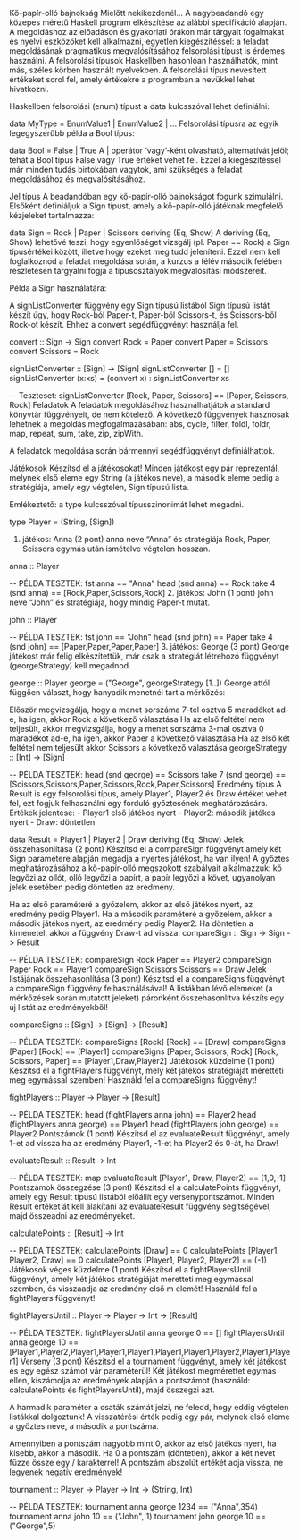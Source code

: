 Kő-papír-olló bajnokság
Mielőtt nekikezdenél…
A nagybeadandó egy közepes méretű Haskell program elkészítése az alábbi specifikáció alapján. A megoldáshoz az előadáson és gyakorlati órákon már tárgyalt fogalmakat és nyelvi eszközöket kell alkalmazni, egyetlen kiegészítéssel: a feladat megoldásának pragmatikus megvalósításához felsorolási típust is érdemes használni. A felsorolási típusok Haskellben hasonlóan használhatók, mint más, széles körben használt nyelvekben. A felsorolási típus nevesített értékeket sorol fel, amely értékekre a programban a nevükkel lehet hivatkozni.

Haskellben felsorolási (enum) típust a data kulcsszóval lehet definiálni:

data MyType = EnumValue1 | EnumValue2 | ...
Felsorolási típusra az egyik legegyszerűbb példa a Bool típus:

data Bool = False | True
A | operátor ‘vagy’-ként olvasható, alternatívát jelöl; tehát a Bool típus False vagy True értéket vehet fel. Ezzel a kiegészítéssel már minden tudás birtokában vagytok, ami szükséges a feladat megoldásához és megvalósításához.

Jel típus
A beadandóban egy kő-papír-olló bajnokságot fogunk szimulálni. Elsőként definiáljuk a Sign típust, amely a kő-papír-olló játéknak megfelelő kézjeleket tartalmazza:

data Sign = Rock | Paper | Scissors deriving (Eq, Show)
A deriving (Eq, Show) lehetővé teszi, hogy egyenlőséget vizsgálj (pl. Paper == Rock) a Sign típusértékei között, illetve hogy ezeket meg tudd jeleníteni. Ezzel nem kell foglalkoznod a feladat megoldása során, a kurzus a félév második felében részletesen tárgyalni fogja a típusosztályok megvalósítási módszereit.

Példa a Sign használatára:

A signListConverter függvény egy Sign típusú listából Sign típusú listát készít úgy, hogy Rock-ból Paper-t, Paper-ből Scissors-t, és Scissors-ből Rock-ot készít. Ehhez a convert segédfüggvényt használja fel.

convert :: Sign -> Sign
convert Rock = Paper
convert Paper = Scissors
convert Scissors = Rock

signListConverter :: [Sign] -> [Sign]
signListConverter [] = []
signListConverter (x:xs) = (convert x) : signListConverter xs

-- Teszteset:
signListConverter [Rock, Paper, Scissors] == [Paper, Scissors, Rock]
Feladatok
A feladatok megoldásához használhatjátok a standard könyvtár függvényeit, de nem kötelező. A következő függvények hasznosak lehetnek a megoldás megfogalmazásában: abs, cycle, filter, foldl, foldr, map, repeat, sum, take, zip, zipWith.

A feladatok megoldása során bármennyi segédfüggvényt definiálhattok.

Játékosok
Készítsd el a játékosokat! Minden játékost egy pár reprezentál, melynek első eleme egy String (a játékos neve), a második eleme pedig a stratégiája, amely egy végtelen, Sign típusú lista.

Emlékeztető: a type kulcsszóval típusszinonimát lehet megadni.

type Player = (String, [Sign])
1. játékos: Anna (2 pont)
anna neve “Anna” és stratégiája Rock, Paper, Scissors egymás után ismételve végtelen hosszan.

anna :: Player

-- PÉLDA TESZTEK:
fst anna == "Anna"
head (snd anna) == Rock
take 4 (snd anna) == [Rock,Paper,Scissors,Rock]
2. játékos: John (1 pont)
john neve “John” és stratégiája, hogy mindig Paper-t mutat.

john :: Player

-- PÉLDA TESZTEK:
fst john == "John"
head (snd john) == Paper
take 4 (snd john) == [Paper,Paper,Paper,Paper]
3. játékos: George (3 pont)
George játékost már félig elkészítettük, már csak a stratégiát létrehozó függvényt (georgeStrategy) kell megadnod.

george :: Player
george = ("George", georgeStrategy [1..])
George attól függően választ, hogy hanyadik menetnél tart a mérkőzés:

Először megvizsgálja, hogy a menet sorszáma 7-tel osztva 5 maradékot ad-e, ha igen, akkor Rock a következő választása
Ha az első feltétel nem teljesült, akkor megvizsgálja, hogy a menet sorszáma 3-mal osztva 0 maradékot ad-e, ha igen, akkor Paper a következő választása
Ha az első két feltétel nem teljesült akkor Scissors a következő választása
georgeStrategy :: [Int] -> [Sign]

-- PÉLDA TESZTEK:
head (snd george) == Scissors
take 7 (snd george) == [Scissors,Scissors,Paper,Scissors,Rock,Paper,Scissors]
Eredmény típus
A Result is egy felsorolási típus, amely Player1, Player2 és Draw értéket vehet fel, ezt fogjuk felhasználni egy forduló győztesének meghatározására. Értékek jelentése: - Player1 első játékos nyert - Player2: második játékos nyert - Draw: döntetlen

data Result = Player1 | Player2 | Draw deriving (Eq, Show)
Jelek összehasonlítása (2 pont)
Készítsd el a compareSign függvényt amely két Sign paramétere alapján megadja a nyertes játékost, ha van ilyen! A győztes meghatározásához a kő-papír-olló megszokott szabályait alkalmazzuk: kő legyőzi az ollót, olló legyőzi a papírt, a papír legyőzi a követ, ugyanolyan jelek esetében pedig döntetlen az eredmény.

Ha az első paraméteré a győzelem, akkor az első játékos nyert, az eredmény pedig Player1.
Ha a második paraméteré a győzelem, akkor a második játékos nyert, az eredmény pedig Player2.
Ha döntetlen a kimenetel, akkor a függvény Draw-t ad vissza.
compareSign :: Sign -> Sign -> Result

-- PÉLDA TESZTEK:
compareSign Rock Paper == Player2
compareSign Paper Rock == Player1
compareSign Scissors Scissors == Draw
Jelek listájának összehasonlítása (3 pont)
Készitsd el a compareSigns függvényt a compareSign függvény felhasználásával! A listákban lévő elemeket (a mérkőzések során mutatott jeleket) páronként összehasonlítva készíts egy új listát az eredményekből!

compareSigns :: [Sign] -> [Sign] -> [Result]

-- PÉLDA TESZTEK:
compareSigns [Rock] [Rock] == [Draw]
compareSigns [Paper] [Rock] == [Player1]
compareSigns [Paper, Scissors, Rock] [Rock, Scissors, Paper] == [Player1,Draw,Player2]
Játékosok küzdelme (1 pont)
Készitsd el a fightPlayers függvényt, mely két játékos stratégiáját méretteti meg egymással szemben! Használd fel a compareSigns függvényt!

fightPlayers :: Player -> Player -> [Result]

-- PÉLDA TESZTEK:
head (fightPlayers anna john) == Player2
head (fightPlayers anna george) == Player1
head (fightPlayers john george) == Player2
Pontszámok (1 pont)
Készitsd el az evaluateResult függvényt, amely 1-et ad vissza ha az eredmény Player1, -1-et ha Player2 és 0-át, ha Draw!

evaluateResult :: Result -> Int

-- PÉLDA TESZTEK:
map evaluateResult [Player1, Draw, Player2] == [1,0,-1]
Pontszámok összegzése (3 pont)
Készítsd el a calculatePoints függvényt, amely egy Result típusú listából előállít egy versenypontszámot. Minden Result értéket át kell alakítani az evaluateResult függvény segítségével, majd összeadni az eredményeket.

calculatePoints :: [Result] -> Int

-- PÉLDA TESZTEK:
calculatePoints [Draw] == 0
calculatePoints [Player1, Player2, Draw] == 0
calculatePoints [Player1, Player2, Player2] == (-1)
Játékosok véges küzdelme (1 pont)
Készítsd el a fightPlayersUntil függvényt, amely két játékos stratégiáját méretteti meg egymással szemben, és visszaadja az eredmény első m elemét! Használd fel a fightPlayers függvényt!

fightPlayersUntil :: Player -> Player -> Int -> [Result]

-- PÉLDA TESZTEK:
fightPlayersUntil anna george 0 == []
fightPlayersUntil anna george 10 == [Player1,Player2,Player1,Player1,Player1,Player1,Player1,Player2,Player1,Player1]
Verseny (3 pont)
Készítsd el a tournament függvényt, amely két játékost és egy egész számot vár paraméterül! Két játékost megmérettet egymás ellen, kiszámolja az eredmények alapján a pontszámot (használd: calculatePoints és fightPlayersUntil), majd összegzi azt.

A harmadik paraméter a csaták számát jelzi, ne feledd, hogy eddig végtelen listákkal dolgoztunk! A visszatérési érték pedig egy pár, melynek első eleme a győztes neve, a második a pontszáma.

Amennyiben a pontszám nagyobb mint 0, akkor az első játékos nyert, ha kisebb, akkor a második. Ha 0 a pontszám (döntetlen), akkor a két nevet fűzze össze egy / karakterrel! A pontszám abszolút értékét adja vissza, ne legyenek negatív eredmények!

tournament :: Player -> Player -> Int -> (String, Int)

-- PÉLDA TESZTEK:
tournament anna george 1234 == ("Anna",354)
tournament anna john 10 == ("John", 1)
tournament john george 10 == ("George",5)